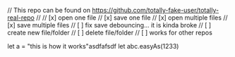// This repo can be found on https://github.com/totally-fake-user/totally-real-repo
//
// [x] open one file
// [x] save one file
// [x] open multiple files
// [x] save multiple files
// [ ] fix save debouncing... it is kinda broke
// [ ] create new file/folder
// [ ] delete file/folder
// [ ] works for other repos

let a = "this is how it works"asdfafsdf
let abc.easyAs(1233)
